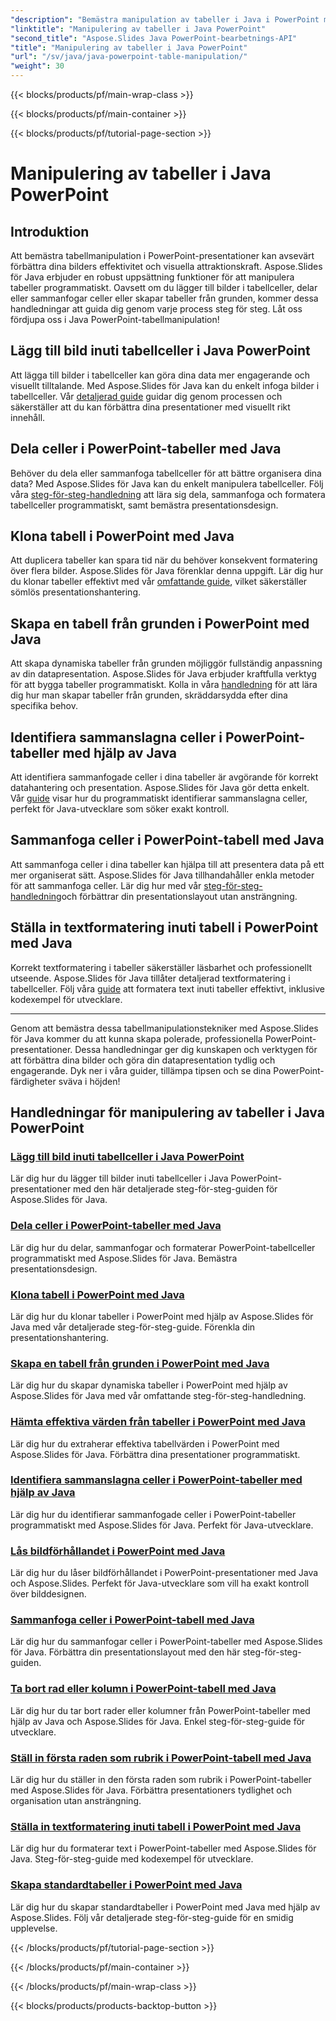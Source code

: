 ```yaml
---
"description": "Bemästra manipulation av tabeller i Java i PowerPoint med Aspose.Slides. Lär dig lägga till bilder, dela celler, skapa tabeller och mer genom våra detaljerade steg-för-steg-handledningar."
"linktitle": "Manipulering av tabeller i Java PowerPoint"
"second_title": "Aspose.Slides Java PowerPoint-bearbetnings-API"
"title": "Manipulering av tabeller i Java PowerPoint"
"url": "/sv/java/java-powerpoint-table-manipulation/"
"weight": 30
---
```


{{< blocks/products/pf/main-wrap-class >}}

{{< blocks/products/pf/main-container >}}

{{< blocks/products/pf/tutorial-page-section >}}

# Manipulering av tabeller i Java PowerPoint

## Introduktion

Att bemästra tabellmanipulation i PowerPoint-presentationer kan avsevärt förbättra dina bilders effektivitet och visuella attraktionskraft. Aspose.Slides för Java erbjuder en robust uppsättning funktioner för att manipulera tabeller programmatiskt. Oavsett om du lägger till bilder i tabellceller, delar eller sammanfogar celler eller skapar tabeller från grunden, kommer dessa handledningar att guida dig genom varje process steg för steg. Låt oss fördjupa oss i Java PowerPoint-tabellmanipulation!

## Lägg till bild inuti tabellceller i Java PowerPoint
Att lägga till bilder i tabellceller kan göra dina data mer engagerande och visuellt tilltalande. Med Aspose.Slides för Java kan du enkelt infoga bilder i tabellceller. Vår [detaljerad guide](./add-image-inside-table-cells-java-powerpoint/) guidar dig genom processen och säkerställer att du kan förbättra dina presentationer med visuellt rikt innehåll.

## Dela celler i PowerPoint-tabeller med Java
Behöver du dela eller sammanfoga tabellceller för att bättre organisera dina data? Med Aspose.Slides för Java kan du enkelt manipulera tabellceller. Följ våra [steg-för-steg-handledning](./split-cells-powerpoint-table-java/) att lära sig dela, sammanfoga och formatera tabellceller programmatiskt, samt bemästra presentationsdesign.

## Klona tabell i PowerPoint med Java
Att duplicera tabeller kan spara tid när du behöver konsekvent formatering över flera bilder. Aspose.Slides för Java förenklar denna uppgift. Lär dig hur du klonar tabeller effektivt med vår [omfattande guide](./clone-table-powerpoint-java/), vilket säkerställer sömlös presentationshantering.

## Skapa en tabell från grunden i PowerPoint med Java
Att skapa dynamiska tabeller från grunden möjliggör fullständig anpassning av din datapresentation. Aspose.Slides för Java erbjuder kraftfulla verktyg för att bygga tabeller programmatiskt. Kolla in våra [handledning](./create-table-from-scratch-powerpoint-java/) för att lära dig hur man skapar tabeller från grunden, skräddarsydda efter dina specifika behov.

## Identifiera sammanslagna celler i PowerPoint-tabeller med hjälp av Java
Att identifiera sammanfogade celler i dina tabeller är avgörande för korrekt datahantering och presentation. Aspose.Slides för Java gör detta enkelt. Vår [guide](./identify-merged-cells-powerpoint-table-java/) visar hur du programmatiskt identifierar sammanslagna celler, perfekt för Java-utvecklare som söker exakt kontroll.

## Sammanfoga celler i PowerPoint-tabell med Java
Att sammanfoga celler i dina tabeller kan hjälpa till att presentera data på ett mer organiserat sätt. Aspose.Slides för Java tillhandahåller enkla metoder för att sammanfoga celler. Lär dig hur med vår [steg-för-steg-handledning](./merge-cells-powerpoint-table-java/)och förbättrar din presentationslayout utan ansträngning.

## Ställa in textformatering inuti tabell i PowerPoint med Java
Korrekt textformatering i tabeller säkerställer läsbarhet och professionellt utseende. Aspose.Slides för Java tillåter detaljerad textformatering i tabellceller. Följ våra [guide](./set-text-formatting-inside-table-powerpoint-java/) att formatera text inuti tabeller effektivt, inklusive kodexempel för utvecklare.

---

Genom att bemästra dessa tabellmanipulationstekniker med Aspose.Slides för Java kommer du att kunna skapa polerade, professionella PowerPoint-presentationer. Dessa handledningar ger dig kunskapen och verktygen för att förbättra dina bilder och göra din datapresentation tydlig och engagerande. Dyk ner i våra guider, tillämpa tipsen och se dina PowerPoint-färdigheter sväva i höjden!
## Handledningar för manipulering av tabeller i Java PowerPoint
### [Lägg till bild inuti tabellceller i Java PowerPoint](./add-image-inside-table-cells-java-powerpoint/)
Lär dig hur du lägger till bilder inuti tabellceller i Java PowerPoint-presentationer med den här detaljerade steg-för-steg-guiden för Aspose.Slides för Java.
### [Dela celler i PowerPoint-tabeller med Java](./split-cells-powerpoint-table-java/)
Lär dig hur du delar, sammanfogar och formaterar PowerPoint-tabellceller programmatiskt med Aspose.Slides för Java. Bemästra presentationsdesign.
### [Klona tabell i PowerPoint med Java](./clone-table-powerpoint-java/)
Lär dig hur du klonar tabeller i PowerPoint med hjälp av Aspose.Slides för Java med vår detaljerade steg-för-steg-guide. Förenkla din presentationshantering.
### [Skapa en tabell från grunden i PowerPoint med Java](./create-table-from-scratch-powerpoint-java/)
Lär dig hur du skapar dynamiska tabeller i PowerPoint med hjälp av Aspose.Slides för Java med vår omfattande steg-för-steg-handledning.
### [Hämta effektiva värden från tabeller i PowerPoint med Java](./get-effective-values-table-powerpoint-java/)
Lär dig hur du extraherar effektiva tabellvärden i PowerPoint med Aspose.Slides för Java. Förbättra dina presentationer programmatiskt.
### [Identifiera sammanslagna celler i PowerPoint-tabeller med hjälp av Java](./identify-merged-cells-powerpoint-table-java/)
Lär dig hur du identifierar sammanfogade celler i PowerPoint-tabeller programmatiskt med Aspose.Slides för Java. Perfekt för Java-utvecklare.
### [Lås bildförhållandet i PowerPoint med Java](./lock-aspect-ratio-powerpoint-java/)
Lär dig hur du låser bildförhållandet i PowerPoint-presentationer med Java och Aspose.Slides. Perfekt för Java-utvecklare som vill ha exakt kontroll över bilddesignen.
### [Sammanfoga celler i PowerPoint-tabell med Java](./merge-cells-powerpoint-table-java/)
Lär dig hur du sammanfogar celler i PowerPoint-tabeller med Aspose.Slides för Java. Förbättra din presentationslayout med den här steg-för-steg-guiden.
### [Ta bort rad eller kolumn i PowerPoint-tabell med Java](./remove-row-column-powerpoint-table-java/)
Lär dig hur du tar bort rader eller kolumner från PowerPoint-tabeller med hjälp av Java och Aspose.Slides för Java. Enkel steg-för-steg-guide för utvecklare.
### [Ställ in första raden som rubrik i PowerPoint-tabell med Java](./set-first-row-header-powerpoint-table-java/)
Lär dig hur du ställer in den första raden som rubrik i PowerPoint-tabeller med Aspose.Slides för Java. Förbättra presentationers tydlighet och organisation utan ansträngning.
### [Ställa in textformatering inuti tabell i PowerPoint med Java](./set-text-formatting-inside-table-powerpoint-java/)
Lär dig hur du formaterar text i PowerPoint-tabeller med Aspose.Slides för Java. Steg-för-steg-guide med kodexempel för utvecklare.
### [Skapa standardtabeller i PowerPoint med Java](./create-standard-tables-powerpoint-java/)
Lär dig hur du skapar standardtabeller i PowerPoint med Java med hjälp av Aspose.Slides. Följ vår detaljerade steg-för-steg-guide för en smidig upplevelse.

{{< /blocks/products/pf/tutorial-page-section >}}

{{< /blocks/products/pf/main-container >}}

{{< /blocks/products/pf/main-wrap-class >}}

{{< blocks/products/products-backtop-button >}}